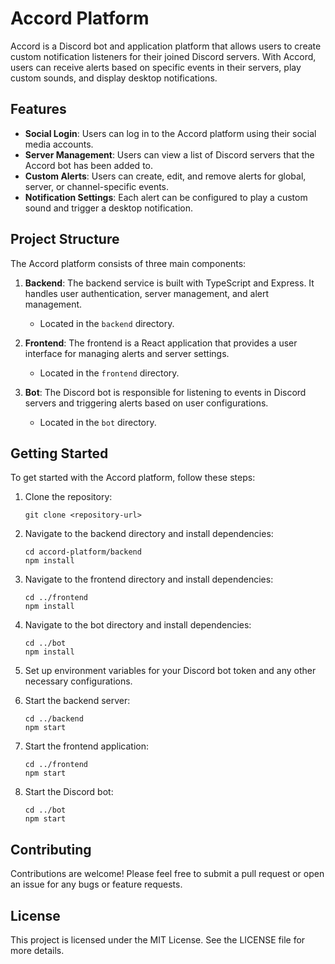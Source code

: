 # Accord Platform

Accord is a Discord bot and application platform that allows users to create custom notification listeners for their joined Discord servers. With Accord, users can receive alerts based on specific events in their servers, play custom sounds, and display desktop notifications.

## Features

- **Social Login**: Users can log in to the Accord platform using their social media accounts.
- **Server Management**: Users can view a list of Discord servers that the Accord bot has been added to.
- **Custom Alerts**: Users can create, edit, and remove alerts for global, server, or channel-specific events.
- **Notification Settings**: Each alert can be configured to play a custom sound and trigger a desktop notification.

## Project Structure

The Accord platform consists of three main components:

1. **Backend**: The backend service is built with TypeScript and Express. It handles user authentication, server management, and alert management.
   - Located in the `backend` directory.

2. **Frontend**: The frontend is a React application that provides a user interface for managing alerts and server settings.
   - Located in the `frontend` directory.

3. **Bot**: The Discord bot is responsible for listening to events in Discord servers and triggering alerts based on user configurations.
   - Located in the `bot` directory.

## Getting Started

To get started with the Accord platform, follow these steps:

1. Clone the repository:
   ```
   git clone <repository-url>
   ```

2. Navigate to the backend directory and install dependencies:
   ```
   cd accord-platform/backend
   npm install
   ```

3. Navigate to the frontend directory and install dependencies:
   ```
   cd ../frontend
   npm install
   ```

4. Navigate to the bot directory and install dependencies:
   ```
   cd ../bot
   npm install
   ```

5. Set up environment variables for your Discord bot token and any other necessary configurations.

6. Start the backend server:
   ```
   cd ../backend
   npm start
   ```

7. Start the frontend application:
   ```
   cd ../frontend
   npm start
   ```

8. Start the Discord bot:
   ```
   cd ../bot
   npm start
   ```

## Contributing

Contributions are welcome! Please feel free to submit a pull request or open an issue for any bugs or feature requests.

## License

This project is licensed under the MIT License. See the LICENSE file for more details.